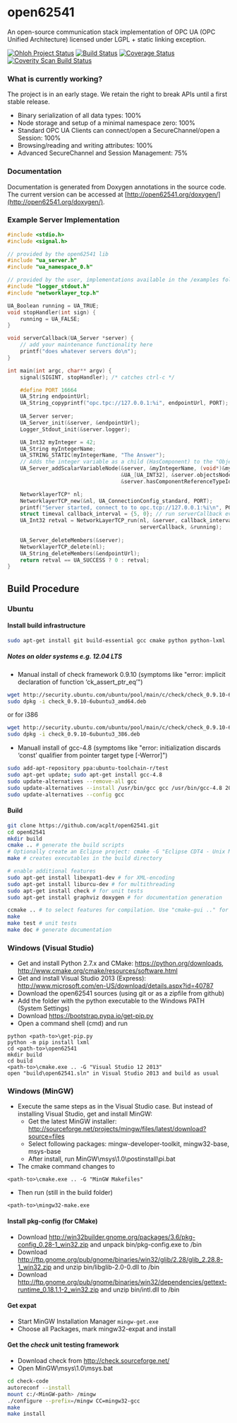 open62541
=========

An open-source communication stack implementation of OPC UA (OPC Unified Architecture) licensed under LGPL + static linking exception.

[![Ohloh Project Status](https://www.ohloh.net/p/open62541/widgets/project_thin_badge.gif)](https://www.ohloh.net/p/open62541)
[![Build Status](https://travis-ci.org/acplt/open62541.png?branch=master)](https://travis-ci.org/acplt/open62541)
[![Coverage Status](https://coveralls.io/repos/acplt/open62541/badge.png?branch=master)](https://coveralls.io/r/acplt/open62541?branch=master)
[![Coverity Scan Build Status](https://scan.coverity.com/projects/1864/badge.svg)](https://scan.coverity.com/projects/1864)

### What is currently working?
The project is in an early stage. We retain the right to break APIs until a first stable release.
- Binary serialization of all data types: 100%
- Node storage and setup of a minimal namespace zero: 100%
- Standard OPC UA Clients can connect/open a SecureChannel/open a Session: 100%
- Browsing/reading and writing attributes: 100%
- Advanced SecureChannel and Session Management: 75%

### Documentation
Documentation is generated from Doxygen annotations in the source code. The current version can be accessed at [http://open62541.org/doxygen/](http://open62541.org/doxygen/).

### Example Server Implementation
```c
#include <stdio.h>
#include <signal.h>

// provided by the open62541 lib
#include "ua_server.h"
#include "ua_namespace_0.h"

// provided by the user, implementations available in the /examples folder
#include "logger_stdout.h"
#include "networklayer_tcp.h"

UA_Boolean running = UA_TRUE;
void stopHandler(int sign) {
	running = UA_FALSE;
}

void serverCallback(UA_Server *server) {
    // add your maintenance functionality here
    printf("does whatever servers do\n");
}

int main(int argc, char** argv) {
	signal(SIGINT, stopHandler); /* catches ctrl-c */

	#define PORT 16664
	UA_String endpointUrl;
	UA_String_copyprintf("opc.tpc://127.0.0.1:%i", endpointUrl, PORT);
    
	UA_Server server;
	UA_Server_init(&server, &endpointUrl);
	Logger_Stdout_init(&server.logger);

    UA_Int32 myInteger = 42;
    UA_String myIntegerName;
    UA_STRING_STATIC(myIntegerName, "The Answer");
    // Adds the integer variable as a child (HasComponent) to the "Objects" node.
    UA_Server_addScalarVariableNode(&server, &myIntegerName, (void*)&myInteger,
                                    &UA_[UA_INT32], &server.objectsNodeId,
                                    &server.hasComponentReferenceTypeId);

	NetworklayerTCP* nl;
	NetworklayerTCP_new(&nl, UA_ConnectionConfig_standard, PORT);
	printf("Server started, connect to to opc.tcp://127.0.0.1:%i\n", PORT);
	struct timeval callback_interval = {5, 0}; // run serverCallback every 5 seconds
	UA_Int32 retval = NetworkLayerTCP_run(nl, &server, callback_interval,
										  serverCallback, &running);
                                          
	UA_Server_deleteMembers(&server);
	NetworklayerTCP_delete(nl);
    UA_String_deleteMembers(&endpointUrl);
	return retval == UA_SUCCESS ? 0 : retval;
}
```

## Build Procedure
### Ubuntu

#### Install build infrastructure
```bash
sudo apt-get install git build-essential gcc cmake python python-lxml
```

#####  Notes on older systems e.g. 12.04 LTS
* Manual install of check framework 0.9.10 (symptoms like "error: implicit declaration of function ‘ck_assert_ptr_eq’")
```bash
wget http://security.ubuntu.com/ubuntu/pool/main/c/check/check_0.9.10-6ubuntu3_amd64.deb
sudo dpkg -i check_0.9.10-6ubuntu3_amd64.deb
```
or for i386
```bash
wget http://security.ubuntu.com/ubuntu/pool/main/c/check/check_0.9.10-6ubuntu3_i386.deb
sudo dpkg -i check_0.9.10-6ubuntu3_386.deb
```
* Manuall install of gcc-4.8 (symptoms like "error: initialization discards ‘const’ qualifier from pointer target type [-Werror]")
```bash
sudo add-apt-repository ppa:ubuntu-toolchain-r/test
sudo apt-get update; sudo apt-get install gcc-4.8
sudo update-alternatives --remove-all gcc 
sudo update-alternatives --install /usr/bin/gcc gcc /usr/bin/gcc-4.8 20
sudo update-alternatives --config gcc
```

#### Build
```bash
git clone https://github.com/acplt/open62541.git
cd open62541
mkdir build
cmake .. # generate the build scripts
# Optionally create an Eclipse project: cmake -G "Eclipse CDT4 - Unix Makefiles" .. 
make # creates executables in the build directory

# enable additional features
sudo apt-get install libexpat1-dev # for XML-encoding
sudo apt-get install liburcu-dev # for multithreading
sudo apt-get install check # for unit tests
sudo apt-get install graphviz doxygen # for documentation generation

ccmake .. # to select features for compilation. Use "cmake-gui .." for more eye-candy
make
make test # unit tests
make doc # generate documentation
```

### Windows (Visual Studio)
* Get and install Python 2.7.x and CMake: https://python.org/downloads, http://www.cmake.org/cmake/resources/software.html
* Get and install Visual Studio 2013 (Express): http://www.microsoft.com/en-US/download/details.aspx?id=40787
* Download the open62541 sources (using git or as a zipfile from github)
* Add the folder with the python executable to the Windows PATH (System Settings)
* Download https://bootstrap.pypa.io/get-pip.py
* Open a command shell (cmd) and run
```Batchfile
python <path-to>\get-pip.py
python -m pip install lxml
cd <path-to>\open62541
mkdir build
cd build
<path-to>\cmake.exe .. -G "Visual Studio 12 2013"
open "build\open62541.sln" in Visual Studio 2013 and build as usual
```

### Windows (MinGW)
* Execute the same steps as in the Visual Studio case. But instead of installing Visual Studio, get and install MinGW:
   * Get the latest MinGW installer: http://sourceforge.net/projects/mingw/files/latest/download?source=files
   * Select following packages: mingw-developer-toolkit, mingw32-base, msys-base
   * After install, run MinGW\msys\1.0\postinstall\pi.bat
* The cmake command changes to
```Batchfile
<path-to>\cmake.exe .. -G "MinGW Makefiles"
```
* Then run (still in the build folder)
```Batchfile
<path-to>\mingw32-make.exe
```

#### Install pkg-config (for CMake)
* Download http://win32builder.gnome.org/packages/3.6/pkg-config_0.28-1_win32.zip and unpack bin/pkg-config.exe to <MinGW-path>/bin
* Download http://ftp.gnome.org/pub/gnome/binaries/win32/glib/2.28/glib_2.28.8-1_win32.zip and unzip bin/libglib-2.0-0.dll to <MinGW-path>/bin
* Download http://ftp.gnome.org/pub/gnome/binaries/win32/dependencies/gettext-runtime_0.18.1.1-2_win32.zip and unzip bin/intl.dll to <MinGW-path>/bin

#### Get expat
* Start MinGW Installation Manager ```mingw-get.exe```
* Choose all Packages, mark mingw32-expat and install

#### Get the *check* unit testing framework
* Download check from http://check.sourceforge.net/
* Open MinGW\msys\1.0\msys.bat
```bash
cd check-code
autoreconf --install
mount c:/<MinGW-path> /mingw
./configure --prefix=/mingw CC=mingw32-gcc
make
make install
```
